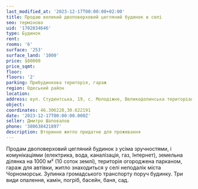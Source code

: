 ```yaml
---
last_modified_at: '2023-12-17T00:00:00+02:00'
title: Продаю великий двоповерховий цегляний будинок в селі
seo: терміново
uid: '1702834646'
type: Будинок
rent:
rooms: '6'
surface: '253'
surface_land: '1000'
price: $80000
price_sqmt:
floor:
floors: '2'
parking: Прибудинкова територія, гараж
region: Одеський район
location:
address: вул. Студентська, 19, с. Молодіжне, Великодолинська територіальна громада
object:
coordinates: 46.306228,30.622191
date: '2023-12-17T00:00:00.000Z'
seller: Дмитро Шаповалов
phone: '380638421897'
description: Вторинне житло придатне для проживання
---
```


Продам двоповерховий цегляний будинок з усіма зручностями, і комунікаціями (електрика, вода, каналізація, газ, Інтернет), земельна ділянка на 1000 м² (10 соток землі), територія огороджена парканом, гараж для автівки, житло знаходиться у селі неподалік міста Чорноморськ. Зупинка громадського транспорту поруч будинку. Три види опалення, камін, погріб, басейн, баня, сад.
